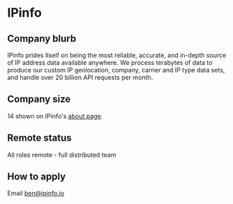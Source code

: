 # IPinfo

## Company blurb

IPinfo prides itself on being the most reliable, accurate, and in-depth source of IP address data available anywhere. We process terabytes of data to produce our custom IP geolocation, company, carrier and IP type data sets, and handle over 20 billion API requests per month.

## Company size

14 shown on IPinfo's [about page](https://www.intercom.io/company).

## Remote status

All roles remote - full distributed team

## How to apply

Email ben@ipinfo.io
